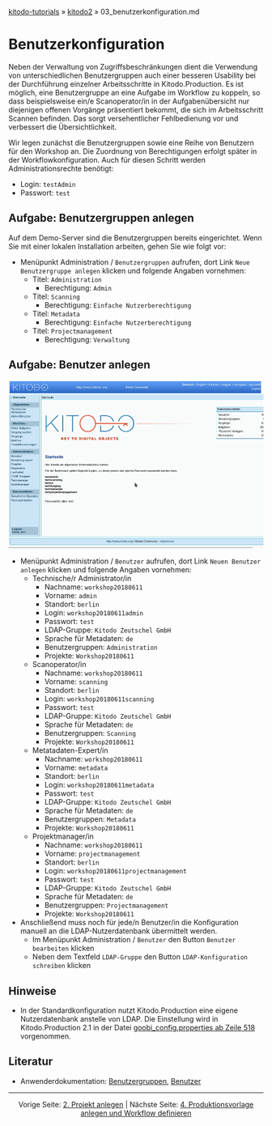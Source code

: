 [kitodo-tutorials](../README.md) » [kitodo2](README.md) » 03_benutzerkonfiguration.md

# Benutzerkonfiguration

Neben der Verwaltung von Zugriffsbeschränkungen dient die Verwendung von unterschiedlichen Benutzergruppen auch einer besseren Usability bei der Durchführung einzelner Arbeitsschritte in Kitodo.Production. Es ist möglich, eine Benutzergruppe an eine Aufgabe im Workflow zu koppeln, so dass beispielsweise ein/e Scanoperator/in in der Aufgabenübersicht nur diejenigen offenen Vorgänge präsentiert bekommt, die sich im Arbeitsschritt Scannen befinden. Das sorgt versehentlicher Fehlbedienung vor und verbessert die Übersichtlichkeit.

Wir legen zunächst die Benutzergruppen sowie eine Reihe von Benutzern für den Workshop an. Die Zuordnung von Berechtigungen erfolgt später in der Workflowkonfiguration. Auch für diesen Schritt werden Administrationsrechte benötigt:

- Login: `testAdmin`
- Passwort: `test`

## Aufgabe: Benutzergruppen anlegen

Auf dem Demo-Server sind die Benutzergruppen bereits eingerichtet. Wenn Sie mit einer lokalen Installation arbeiten, gehen Sie wie folgt vor:

- Menüpunkt Administration / `Benutzergruppen` aufrufen, dort Link `Neue Benutzergruppe anlegen` klicken und folgende Angaben vornehmen:
  - Titel: `Administration`
    - Berechtigung: `Admin`
  - Titel: `Scanning`
    - Berechtigung: `Einfache Nutzerberechtigung`
  - Titel: `Metadata`
    - Berechtigung: `Einfache Nutzerberechtigung`
  - Titel: `Projectmanagement`
    - Berechtigung: `Verwaltung`

## Aufgabe: Benutzer anlegen

![Video Benutzer anlegen](gif/03_benutzer-anlegen.gif)

* Menüpunkt Administration / `Benutzer` aufrufen, dort Link `Neuen Benutzer anlegen` klicken und folgende Angaben vornehmen:
  * Technische/r Administrator/in
    * Nachname: `workshop20180611`
    * Vorname: `admin`
    * Standort: `berlin`
    * Login: `workshop20180611admin` 
    * Passwort: `test`
    * LDAP-Gruppe: `Kitodo Zeutschel GmbH`
    * Sprache für Metadaten: `de`
    * Benutzergruppen: `Administration`
    * Projekte: `Workshop20180611`
  * Scanoperator/in
    - Nachname: `workshop20180611` 
    - Vorname: `scanning`
    - Standort: `berlin`
    - Login: `workshop20180611scanning` 
    - Passwort: `test`
    - LDAP-Gruppe: `Kitodo Zeutschel GmbH`
    - Sprache für Metadaten: `de`
    - Benutzergruppen: `Scanning`
    - Projekte: `Workshop20180611`
  * Metatadaten-Expert/in
    - Nachname: `workshop20180611`
    - Vorname: `metadata`
    - Standort: `berlin`
    - Login: `workshop20180611metadata`
    - Passwort: `test`
    - LDAP-Gruppe: `Kitodo Zeutschel GmbH`
    - Sprache für Metadaten: `de`
    - Benutzergruppen: `Metadata`
    - Projekte: `Workshop20180611`
  * Projektmanager/in
    - Nachname: `workshop20180611`
    - Vorname: `projectmanagement`
    - Standort: `berlin`
    - Login: `workshop20180611projectmanagement`
    - Passwort: `test`
    - LDAP-Gruppe: `Kitodo Zeutschel GmbH`
    - Sprache für Metadaten: `de`
    - Benutzergruppen: `Projectmanagement`
    - Projekte: `Workshop20180611`
* Anschließend muss noch für jede/n Benutzer/in die Konfiguration manuell an die LDAP-Nutzerdatenbank übermittelt werden.
  * Im Menüpunkt Administration / `Benutzer` den Button `Benutzer bearbeiten` klicken
  * Neben dem Textfeld `LDAP-Gruppe` den Button `LDAP-Konfiguration schreiben` klicken

## Hinweise

* In der Standardkonfiguration nutzt Kitodo.Production eine eigene Nutzerdatenbank anstelle von LDAP. Die Einstellung wird in Kitodo.Production 2.1 in der Datei [goobi_config.properties ab Zeile 518](https://github.com/kitodo/kitodo-production/blob/56ae1cd8962ef1b64dfcee4a503533331b90f614/Goobi/config/goobi_config.properties#L518)  vorgenommen.

## Literatur

* Anwenderdokumentation: [Benutzergruppen](https://github.com/kitodo/kitodo-production/wiki/Benutzergruppen), [Benutzer](https://github.com/kitodo/kitodo-production/wiki/Benutzer)




------

<p align="center">Vorige Seite: <a href="02_projekt-anlegen.md">2. Projekt anlegen</a> | Nächste Seite: <a href="04_produktionsvorlage-anlegen-und-workflow-definieren.md">4. Produktionsvorlage anlegen und Workflow definieren</a></p>
